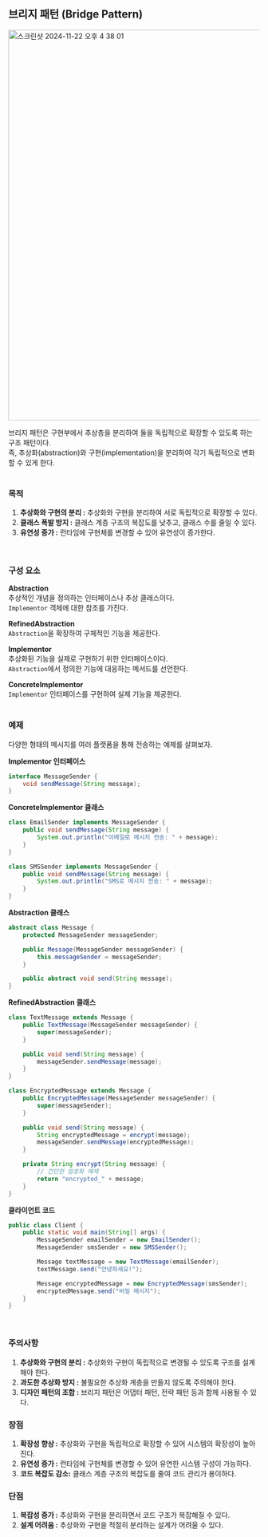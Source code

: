 ## 브리지 패턴 (Bridge Pattern)
<img width="783" alt="스크린샷 2024-11-22 오후 4 38 01" src="https://github.com/user-attachments/assets/e0a24897-e0a6-43d2-9dae-1f9edadc2753">

브리지 패턴은 구현부에서 추상층을 분리하여 둘을 독립적으로 확장할 수 있도록 하는 구조 패턴이다.  
즉, 추상화(abstraction)와 구현(implementation)을 분리하여 각기 독립적으로 변화할 수 있게 한다.  
<br>

### 목적
1. **추상화와 구현의 분리 :** 추상화와 구현을 분리하여 서로 독립적으로 확장할 수 있다.
2. **클래스 폭발 방지 :** 클래스 계층 구조의 복잡도를 낮추고, 클래스 수를 줄일 수 있다.
3. **유연성 증가 :** 런타임에 구현체를 변경할 수 있어 유연성이 증가한다.
<br>

### 구성 요소
**Abstraction**  
추상적인 개념을 정의하는 인터페이스나 추상 클래스이다.  
`Implementor` 객체에 대한 참조를 가진다.  

**RefinedAbstraction**  
`Abstraction`을 확장하여 구체적인 기능을 제공한다.  

**Implementor**  
추상화된 기능을 실제로 구현하기 위한 인터페이스이다.  
`Abstraction`에서 정의한 기능에 대응하는 메서드를 선언한다.  

**ConcreteImplementor**  
`Implementor` 인터페이스를 구현하여 실제 기능을 제공한다.  
<br>

### 예제
다양한 형태의 메시지를 여러 플랫폼을 통해 전송하는 예제를 살펴보자.

**Implementor 인터페이스**  
```java
interface MessageSender {
    void sendMessage(String message);
}
```

**ConcreteImplementor 클래스**  
```java
class EmailSender implements MessageSender {
    public void sendMessage(String message) {
        System.out.println("이메일로 메시지 전송: " + message);
    }
}

class SMSSender implements MessageSender {
    public void sendMessage(String message) {
        System.out.println("SMS로 메시지 전송: " + message);
    }
}
```

**Abstraction 클래스**  
```java
abstract class Message {
    protected MessageSender messageSender;

    public Message(MessageSender messageSender) {
        this.messageSender = messageSender;
    }

    public abstract void send(String message);
}
```

**RefinedAbstraction 클래스**  
```java
class TextMessage extends Message {
    public TextMessage(MessageSender messageSender) {
        super(messageSender);
    }

    public void send(String message) {
        messageSender.sendMessage(message);
    }
}

class EncryptedMessage extends Message {
    public EncryptedMessage(MessageSender messageSender) {
        super(messageSender);
    }

    public void send(String message) {
        String encryptedMessage = encrypt(message);
        messageSender.sendMessage(encryptedMessage);
    }

    private String encrypt(String message) {
        // 간단한 암호화 예제
        return "encrypted_" + message;
    }
}
```

**클라이언트 코드**  
```java
public class Client {
    public static void main(String[] args) {
        MessageSender emailSender = new EmailSender();
        MessageSender smsSender = new SMSSender();

        Message textMessage = new TextMessage(emailSender);
        textMessage.send("안녕하세요!");

        Message encryptedMessage = new EncryptedMessage(smsSender);
        encryptedMessage.send("비밀 메시지");
    }
}
```
<br>

### 주의사항
1. **추상화와 구현의 분리 :** 추상화와 구현이 독립적으로 변경될 수 있도록 구조를 설계해야 한다.
2. **과도한 추상화 방지 :** 불필요한 추상화 계층을 만들지 않도록 주의해야 한다.
3. **디자인 패턴의 조합 :** 브리지 패턴은 어댑터 패턴, 전략 패턴 등과 함께 사용될 수 있다.

### 장점
1. **확장성 향상 :** 추상화와 구현을 독립적으로 확장할 수 있어 시스템의 확장성이 높아진다.  
2. **유연성 증가 :** 런타임에 구현체를 변경할 수 있어 유연한 시스템 구성이 가능하다.  
3. **코드 복잡도 감소:** 클래스 계층 구조의 복잡도를 줄여 코드 관리가 용이하다.  

### 단점
1. **복잡성 증가 :** 추상화와 구현을 분리하면서 코드 구조가 복잡해질 수 있다.  
2. **설계 어려움 :** 추상화와 구현을 적절히 분리하는 설계가 어려울 수 있다.
